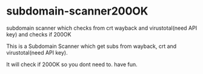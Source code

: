 # subdomain-scanner200OK
subdomain scanner which checks from crt wayback and virustotal(need API key) and checks if 200OK

This is a Subdomain Scanner which get subs from wayback, crt and virustotal(need API key).

It will check if 200OK so you dont need to. have fun.
